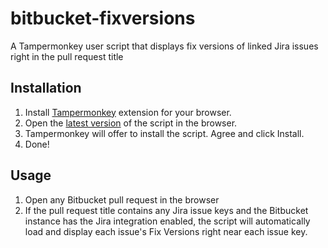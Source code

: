 # bitbucket-fixversions
A Tampermonkey user script that displays fix versions of linked Jira issues right in the pull request title

## Installation
1. Install [Tampermonkey](https://www.tampermonkey.net/) extension for your browser.
2. Open the [latest version](https://github.com/vadimbelyaev/bitbucket-fixversions/raw/main/bitbucket-fixversions.user.js) of the script in the browser.
3. Tampermonkey will offer to install the script. Agree and click Install.
4. Done!

## Usage
1. Open any Bitbucket pull request in the browser
2. If the pull request title contains any Jira issue keys and the Bitbucket instance has the Jira integration enabled, the script will automatically load and display each issue's Fix Versions right near each issue key.

